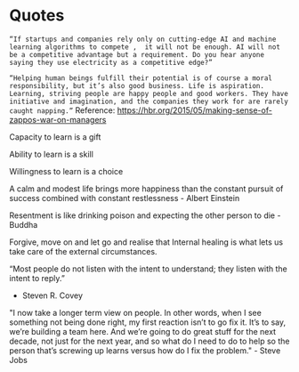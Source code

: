 # Quotes

`
“If startups and companies rely only on cutting-edge AI and machine learning algorithms to compete ,  it will not be enough. AI will not be a competitive advantage but a requirement. Do you hear anyone saying they use electricity as a competitive edge?”
`

`
“Helping human beings fulfill their potential is of course a moral responsibility, but it’s also good business. Life is aspiration. Learning, striving people are happy people and good workers. They have initiative and imagination, and the companies they work for are rarely caught napping.”
`
Reference: https://hbr.org/2015/05/making-sense-of-zappos-war-on-managers


Capacity to learn is a gift

Ability to learn is a skill

Willingness to learn is a choice


A calm and modest life brings more happiness than the constant pursuit of success combined with constant restlessness - Albert Einstein

Resentment is like drinking poison and expecting the other person to die - Buddha

Forgive, move on and let go and realise that Internal healing is what lets us take care of the external circumstances. 


“Most people do not listen with the intent to understand; they listen with the intent to reply.”
- Steven R. Covey


"I now take a longer term view on people. In other words, when I see something not being done right, my first reaction isn’t to go fix it. It’s to say, we’re building a team here. And we’re going to do great stuff for the next decade, not just for the next year, and so what do I need to do to help so the person that’s screwing up learns versus how do I fix the problem." - Steve Jobs
